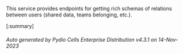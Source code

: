 






This service provides endpoints for getting rich schemas of relations between users (shared data, teams belonging, etc.).

[:summary]

###### Auto generated by Pydio Cells Enterprise Distribution v4.3.1 on 14-Nov-2023
